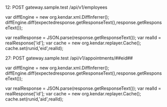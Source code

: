 ﻿


12:
POST	gateway.sample.test	/api/v1/employees	

var diffEngine = new org.kendar.xml.DiffInferrer();
diffEngine.diff(expectedresponse.getResponseText(),response.getResponseText());

var realResponse = JSON.parse(response.getResponseText());
var realId = realResponse['id'];
var cache = new org.kendar.replayer.Cache();
cache.set(runid,'eid',realId);

27:
POST	gateway.sample.test	/api/v1/appointments/##eid##

var diffEngine = new org.kendar.xml.DiffInferrer();
diffEngine.diff(expectedresponse.getResponseText(),response.getResponseText());

var realResponse = JSON.parse(response.getResponseText());
var realId = realResponse['id'];
var cache = new org.kendar.replayer.Cache();
cache.set(runid,'aid',realId);